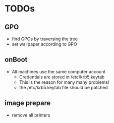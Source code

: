 # TODOs
## GPO
- find GPOs by traversing the tree
- set wallpaper according to GPO

## onBoot
- All machines use the same computer account
  - Credentials are stored in /etc/krb5.keytab
  - This is the reason for many many problems!
  - the /etc/krb5.keytab file should be patched

## image prepare
- remove all printers